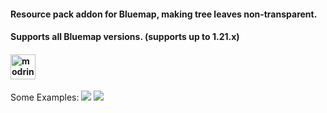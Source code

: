 #### Resource pack addon for Bluemap, making tree leaves non-transparent. 
#### Supports all Bluemap versions. (supports up to 1.21.x)
#### <a href="https://modrinth.com/resourcepack/bluemap-NTTL"> <img alt="modrinth" height="40" src="https://cdn.jsdelivr.net/npm/@intergrav/devins-badges@3/assets/compact/available/modrinth_46h.png"></a>


Some Examples:
![ ](https://cdn-raw.modrinth.com/data/fG8iGgxB/images/03b852e615d3f54da1d856acd53e017a4b2ba6a0.png)
![ ](https://cdn-raw.modrinth.com/data/fG8iGgxB/images/7519a3d9addb75f58e44e2d00208851f0047b8c1.png)
